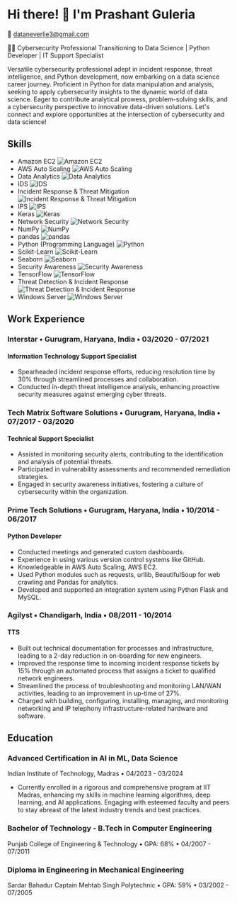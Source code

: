 # Hi there! 👋 I'm Prashant Guleria

 📧 dataneverlie3@gmail.com

👨‍💻 Cybersecurity Professional Transitioning to Data Science | Python Developer | IT Support Specialist

Versatile cybersecurity professional adept in incident response, threat intelligence, and Python development, now embarking on a data science career journey. Proficient in Python for data manipulation and analysis, seeking to apply cybersecurity insights to the dynamic world of data science. Eager to contribute analytical prowess, problem-solving skills, and a cybersecurity perspective to innovative data-driven solutions. Let's connect and explore opportunities at the intersection of cybersecurity and data science!

## Skills
- Amazon EC2 ![Amazon EC2](https://img.icons8.com/color/48/000000/amazon-ec2.png)
- AWS Auto Scaling ![AWS Auto Scaling](https://img.icons8.com/color/48/000000/aws.png)
- Data Analytics ![Data Analytics](https://img.icons8.com/color/48/000000/data-analytics.png)
- IDS ![IDS](https://img.icons8.com/ios-filled/50/000000/shield.png)
- Incident Response & Threat Mitigation ![Incident Response & Threat Mitigation](https://img.icons8.com/ios-filled/50/000000/security-configuration.png)
- IPS ![IPS](https://img.icons8.com/ios-filled/50/000000/ips.png)
- Keras ![Keras](https://img.icons8.com/color/48/000000/keras.png)
- Network Security ![Network Security](https://img.icons8.com/ios-filled/50/000000/network-security.png)
- NumPy ![NumPy](https://img.icons8.com/color/48/000000/numpy.png)
- pandas ![pandas](https://img.icons8.com/color/48/000000/pandas.png)
- Python (Programming Language) ![Python](https://img.icons8.com/color/48/000000/python.png)
- Scikit-Learn ![Scikit-Learn](https://img.icons8.com/color/48/000000/scikit-learn.png)
- Seaborn ![Seaborn](https://img.icons8.com/color/48/000000/seaborn.png)
- Security Awareness ![Security Awareness](https://img.icons8.com/color/48/000000/security-scan.png)
- TensorFlow ![TensorFlow](https://img.icons8.com/color/48/000000/tensorflow.png)
- Threat Detection & Incident Response ![Threat Detection & Incident Response](https://img.icons8.com/ios-filled/50/000000/smart-lock.png)
- Windows Server ![Windows Server](https://img.icons8.com/color/48/000000/windows-server.png)

## Work Experience

### Interstar • Gurugram, Haryana, India • 03/2020 - 07/2021
#### Information Technology Support Specialist
- Spearheaded incident response efforts, reducing resolution time by 30% through streamlined processes and collaboration.
- Conducted in-depth threat intelligence analysis, enhancing proactive security measures against emerging cyber threats.

### Tech Matrix Software Solutions • Gurugram, Haryana, India • 07/2017 - 03/2020
#### Technical Support Specialist
- Assisted in monitoring security alerts, contributing to the identification and analysis of potential threats.
- Participated in vulnerability assessments and recommended remediation strategies.
- Engaged in security awareness initiatives, fostering a culture of cybersecurity within the organization.

### Prime Tech Solutions • Gurugram, Haryana, India • 10/2014 - 06/2017
#### Python Developer
- Conducted meetings and generated custom dashboards.
- Experience in using various version control systems like GitHub.
- Knowledgeable in AWS Auto Scaling, AWS EC2.
- Used Python modules such as requests, urllib, BeautifulSoup for web crawling and Pandas for analytics.
- Developed and supported an integration system using Python Flask and MySQL.

### Agilyst • Chandigarh, India • 08/2011 - 10/2014
#### TTS
- Built out technical documentation for processes and infrastructure, leading to a 2-day reduction in on-boarding for new engineers.
- Improved the response time to incoming incident response tickets by 15% through an automated process that assigns a ticket to qualified network engineers.
- Streamlined the process of troubleshooting and monitoring LAN/WAN activities, leading to an improvement in up-time of 27%.
- Charged with building, configuring, installing, managing, and monitoring networking and IP telephony infrastructure-related hardware and software.

## Education

### Advanced Certification in AI in ML, Data Science
Indian Institute of Technology, Madras • 04/2023 - 03/2024
- Currently enrolled in a rigorous and comprehensive program at IIT Madras, enhancing my skills in machine learning algorithms, deep learning, and AI applications. Engaging with esteemed faculty and peers to stay abreast of the latest industry trends and best practices.

### Bachelor of Technology - B.Tech in Computer Engineering
Punjab College of Engineering & Technology • GPA: 68% • 04/2007 - 07/2011

### Diploma in Engineering in Mechanical Engineering
Sardar Bahadur Captain Mehtab Singh Polytechnic • GPA: 59% • 03/2002 - 07/2005

